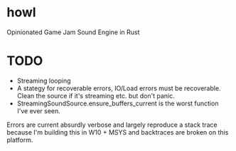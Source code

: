 # howl
Opinionated Game Jam Sound Engine in Rust

# TODO
- Streaming looping
- A stategy for recoverable errors, IO/Load errors must be recoverable. Clean the source if it's streaming etc. but don't panic.
- StreamingSoundSource.ensure_buffers_current is the worst function I've ever seen.

Errors are current absurdly verbose and largely reproduce a stack trace because I'm building this in W10 + MSYS and backtraces are broken on this platform.
